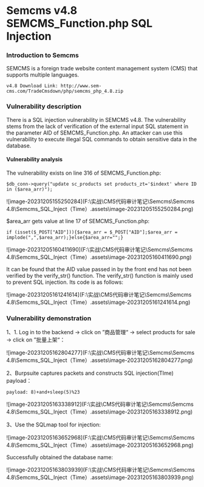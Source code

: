 # Semcms v4.8 SEMCMS_Function.php SQL Injection



### Introduction to Semcms

SEMCMS is a foreign trade website content management system (CMS) that supports multiple languages.

```
v4.8 Download Link: http://www.sem-cms.com/TradeCmsdown/php/semcms_php_4.8.zip
```

### Vulnerability description

There is a SQL injection vulnerability in SEMCMS v4.8. The vulnerability stems from the lack of verification of the external input SQL statement in the parameter AID of SEMCMS_Function.php. An attacker can use this vulnerability to execute illegal SQL commands to obtain sensitive data in the database.

#### Vulnerability analysis

The vulnerability exists on line 316 of SEMCMS_Function.php:

```
$db_conn->query("update sc_products set products_zt='$indext' where ID in ($area_arr)");
```

![image-20231205155250284](F:\实战\CMS代码审计笔记\Semcms\Semcms 4.8\Semcms_SQL_Inject（Time）.assets\image-20231205155250284.png)

$area_arr gets value at line 17 of SEMCMS_Function.php:

```
if (isset($_POST["AID"])){$area_arr = $_POST["AID"];$area_arr = implode(",",$area_arr);}else{$area_arr="";}
```

![image-20231205160411690](F:\实战\CMS代码审计笔记\Semcms\Semcms 4.8\Semcms_SQL_Inject（Time）.assets\image-20231205160411690.png)

It can be found that the AID value passed in by the front end has not been verified by the verify_str() function. The verify_str() function is mainly used to prevent SQL injection. Its code is as follows:

![image-20231205161241614](F:\实战\CMS代码审计笔记\Semcms\Semcms 4.8\Semcms_SQL_Inject（Time）.assets\image-20231205161241614.png)

### Vulnerability demonstration

1、1. Log in to the backend -> click on ”商品管理“ -> select products for sale -> click on ”批量上架“：

![image-20231205162804277](F:\实战\CMS代码审计笔记\Semcms\Semcms 4.8\Semcms_SQL_Inject（Time）.assets\image-20231205162804277.png)

2、Burpsuite captures packets and constructs SQL injection(TIme) payload：

```
payload: 8)+and+sleep(5)%23
```

![image-20231205163338912](F:\实战\CMS代码审计笔记\Semcms\Semcms 4.8\Semcms_SQL_Inject（Time）.assets\image-20231205163338912.png)

3、Use the SQLmap tool for injection:

![image-20231205163652968](F:\实战\CMS代码审计笔记\Semcms\Semcms 4.8\Semcms_SQL_Inject（Time）.assets\image-20231205163652968.png)

Successfully obtained the database name:

![image-20231205163803939](F:\实战\CMS代码审计笔记\Semcms\Semcms 4.8\Semcms_SQL_Inject（Time）.assets\image-20231205163803939.png)